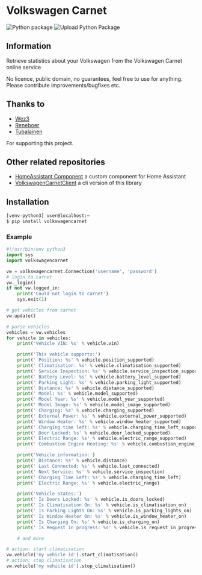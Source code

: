 # Volkswagen Carnet

![Python package](https://github.com/robinostlund/volkswagencarnet/workflows/Python%20package/badge.svg)
![Upload Python Package](https://github.com/robinostlund/volkswagencarnet/workflows/Upload%20Python%20Package/badge.svg)

## Information

Retrieve statistics about your Volkswagen from the Volkswagen Carnet online service

No licence, public domain, no guarantees, feel free to use for anything. Please contribute improvements/bugfixes etc.

## Thanks to

- [Wez3](https://github.com/wez3)
- [Reneboer](https://github.com/reneboer)
- [Tubalainen](https://github.com/tubalainen)

For supporting this project.

## Other related repositories

- [HomeAssistant Component](https://github.com/robinostlund/homeassistant-volkswagencarnet) a custom component for Home Assistant
- [VolkswagenCarnetClient](https://github.com/robinostlund/volkswagencarnet-client) a cli version of this library

## Installation

```sh
[venv-python3] user@localhost:~
$ pip install volkswagencarnet
```

### Example

```python
#!/usr/bin/env python3
import sys
import volkswagencarnet

vw = volkswagencarnet.Connection('username', 'password')
# login to carnet
vw._login()
if not vw.logged_in:
    print('Could not login to carnet')
    sys.exit(1)

# get vehicles from carnet
vw.update()

# parse vehicles
vehicles = vw.vehicles
for vehicle in vehicles:
    print('Vehicle VIN: %s' % vehicle.vin)

    print('This vehicle supports:')
    print(' Position: %s' % vehicle.position_supported)
    print(' Climatisation: %s' % vehicle.climatisation_supported)
    print(' Service Inspection: %s' % vehicle.service_inspection_supported)
    print(' Battery Level: %s' % vehicle.battery_level_supported)
    print(' Parking Light: %s' % vehicle.parking_light_supported)
    print(' Distance: %s' % vehicle.distance_supported)
    print(' Model: %s' % vehicle.model_supported)
    print(' Model Year: %s' % vehicle.model_year_supported)
    print(' Model Image: %s' % vehicle.model_image_supported)
    print(' Charging: %s' % vehicle.charging_supported)
    print(' External Power: %s' % vehicle.external_power_supported)
    print(' Window Heater: %s' % vehicle.window_heater_supported)
    print(' Charging time left: %s' % vehicle.charging_time_left_supported)
    print(' Door Locked: %s' % vehicle.door_locked_supported)
    print(' Electric Range: %s' % vehicle.electric_range_supported)
    print(' Combustion Engine Heating: %s' % vehicle.combustion_engine_heating_supported)

    print('Vehicle information:')
    print(' Distance: %s' % vehicle.distance)
    print(' Last Connected: %s' % vehicle.last_connected)
    print(' Next Service: %s' % vehicle.service_inspection)
    print(' Charging Time Left: %s' % vehicle.charging_time_left)
    print(' Electric Range: %s' % vehicle.electric_range)

    print('Vehicle States:')
    print(' Is Doors Locked: %s' % vehicle.is_doors_locked)
    print(' Is Climatisation On: %s' % vehicle.is_climatisation_on)
    print(' Is Parking Lights On: %s' % vehicle.is_parking_lights_on)
    print(' Is Window Heater On: %s' % vehicle.is_window_heater_on)
    print(' Is Charging On: %s' % vehicle.is_charging_on)
    print(' Is Request in progress: %s' % vehicle.is_request_in_progress)

    # and more

# action: start climatisation
vw.vehicle('my vehicle id').start_climatisation()
# action: stop climatisation
vw.vehicle('my vehicle id').stop_climatisation()

```
